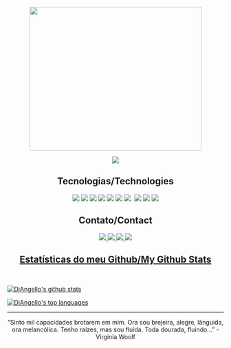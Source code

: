 <p align="center"> 
  <img src="https://github.com/DiAngello/DiAngello/blob/main/Design%20sem%20nome.gif" width="400" height="334"/>

<p align="center">
 
 <img src="https://badges.pufler.dev/commits/monthly/DiAngello"/>

<h2 align="center"> Tecnologias/Technologies </h2>
<p align="center">
 <img src="https://img.shields.io/badge/C-00599C?style=flat-square&logo=c&logoColor=white"/>
<img src="https://img.shields.io/badge/-C++-00599C?style=flat-square&logo=c"/>
<img src="https://img.shields.io/badge/-CSS3-1572B6?style=flat-square&logo=css3"/>
<img src="https://img.shields.io/badge/Django-092E20?style=for-the-badge&logo=django&logoColor=white"/>
<img src="https://img.shields.io/badge/-Git-black?style=flat-square&logo=git"/>
<img src="https://img.shields.io/badge/-HTML5-E34F26?style=flat-square&logo=html5&logoColor=white"/>
<img src="https://img.shields.io/badge/-JavaScript-black?style=flat-square&logo=javascript"/>
<img scr="https://img.shields.io/badge/Microsoft_Office-D83B01?style=for-the-badge&logo=microsoft-office&logoColor=white"/>
<img src="https://img.shields.io/badge/PHP-777BB4?style=for-the-badge&logo=php&logoColor=white"/>
<img src="https://img.shields.io/badge/Python-14354C?style=for-the-badge&logo=python&logoColor=white"/>
<img src="https://img.shields.io/badge/Windows-017AD7?style=for-the-badge&logo=windows&logoColor=white"/>

  
<h2 align="center"> Contato/Contact </h2>
<p align="center">
<a href=https://github.com/DiAngello> <img src="https://img.shields.io/badge/GitHub-100000?style=for-the-badge&logo=github&logoColor=white"/>
<a href=https://www.instagram.com/itsfd.a/> <img src="https://img.shields.io/badge/Instagram-E4405F?style=for-the-badge&logo=instagram&logoColor=white"/>
<a href=https://www.linkedin.com/in/andressa-de-souza-88808721b> <img src="https://img.shields.io/badge/linkedin-%230077B5.svg?&style=for-the-badge&logo=linkedin&logoColor=white"/>

<img src="https://img.shields.io/badge/Gmail-andressa.gabrielly.ofc%40gmail.com-red"/>


<h2 align="center"> Estatísticas do meu Github/My Github Stats
  </h2>
<br>
<p align = "center">

[![DiAngello's github stats](https://github-readme-stats.vercel.app/api?username=DiAngello&theme=dracula)](https://github.com/DiAngello/github-readme-stats) 

[![DiAngello's top languages](https://github-readme-stats.vercel.app/api/top-langs/?username=DiAngello&theme=dracula)](https://github.com/DiAngello/github-readme-stats)

</p>
<hr>
<p align="center">“Sinto mil capacidades brotarem em mim. Ora sou brejeira, alegre, lânguida, ora melancólica. Tenho raízes, mas sou fluida. Toda dourada, fluindo…”
- Virginia Woolf </p>

